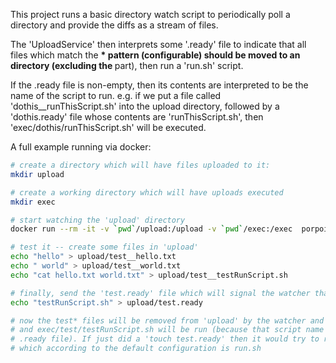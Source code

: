 This project runs a basic directory watch script to periodically poll a directory and provide the diffs as a stream
of files.

The 'UploadService' then interprets some '<id>.ready' file to indicate that all files which match the <id>__* pattern
(configurable) should be moved to an <id> directory (excluding the <id>__ part), then run a 'run.sh' script.

If the <id>.ready file is non-empty, then its contents are interpreted to be the name of the script to run.
e.g. if we put a file called 'dothis__runThisScript.sh' into the upload directory, followed by a 'dothis.ready' file
whose contents are 'runThisScript.sh', then 'exec/dothis/runThisScript.sh' will be executed.

A full example running via docker:

```bash
# create a directory which will have files uploaded to it:
mkdir upload

# create a working directory which will have uploads executed
mkdir exec

# start watching the 'upload' directory
docker run --rm -it -v `pwd`/upload:/upload -v `pwd`/exec:/exec  porpoiseltd/dirwatch:latest

# test it -- create some files in 'upload'
echo "hello" > upload/test__hello.txt
echo " world" > upload/test__world.txt
echo "cat hello.txt world.txt" > upload/test__testRunScript.sh

# finally, send the 'test.ready' file which will signal the watcher that it should run
echo "testRunScript.sh" > upload/test.ready

# now the test* files will be removed from 'upload' by the watcher and put into 'exec/test/'
# and exec/test/testRunScript.sh will be run (because that script name is the contents of the
# .ready file). If just did a 'touch test.ready' then it would try to run the default script,
# which according to the default configuration is run.sh
```